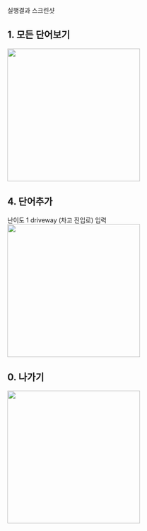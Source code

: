 실행결과 스크린샷

## 1. 모든 단어보기
<img src = 'https://user-images.githubusercontent.com/103620174/188656342-921be715-7340-40b3-88e1-d00454b44f49.png' width = '300'>

## 4. 단어추가
난이도 1 driveway (차고 진입로) 입력
<img src = 'https://user-images.githubusercontent.com/103620174/188656481-9bd0df94-6fcf-43aa-84f3-0e1a2ee8df5b.png' width = '300'>

## 0. 나가기
<img src = 'https://user-images.githubusercontent.com/103620174/188656547-432c39c6-a76a-40f2-9ed2-b919c9671521.png' width = '300'>
